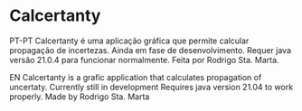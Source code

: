 # Calcertanty
PT-PT
Calcertanty é uma aplicação gráfica que permite calcular propagação de incertezas.
Ainda em fase de desenvolvimento.
Requer java versão 21.0.4 para funcionar normalmente.
Feita por Rodrigo Sta. Marta.

EN
Calcertanty is a grafic application that calculates propagation of uncertaty.
Currently still in development
Requires java version 21.04 to work properly.
Made by Rodrigo Sta. Marta
